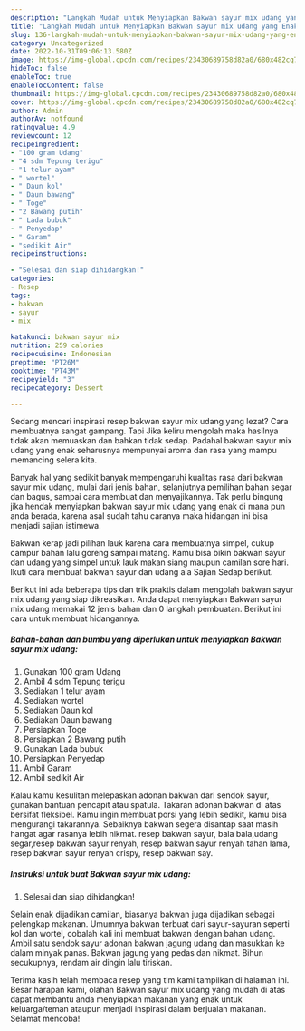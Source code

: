 ```yaml
---
description: "Langkah Mudah untuk Menyiapkan Bakwan sayur mix udang yang Enak Banget, Buat Buka Puasa}"
title: "Langkah Mudah untuk Menyiapkan Bakwan sayur mix udang yang Enak Banget, Buat Buka Puasa}"
slug: 136-langkah-mudah-untuk-menyiapkan-bakwan-sayur-mix-udang-yang-enak-banget-buat-buka-puasa
category: Uncategorized
date: 2022-10-31T09:06:13.580Z
image: https://img-global.cpcdn.com/recipes/23430689758d82a0/680x482cq70/bakwan-sayur-mix-udang-foto-resep-utama.jpg
hideToc: false
enableToc: true
enableTocContent: false
thumbnail: https://img-global.cpcdn.com/recipes/23430689758d82a0/680x482cq70/bakwan-sayur-mix-udang-foto-resep-utama.jpg
cover: https://img-global.cpcdn.com/recipes/23430689758d82a0/680x482cq70/bakwan-sayur-mix-udang-foto-resep-utama.jpg
author: Admin
authorAv: notfound
ratingvalue: 4.9
reviewcount: 12
recipeingredient:
- "100 gram Udang"
- "4 sdm Tepung terigu"
- "1 telur ayam"
- " wortel"
- " Daun kol"
- " Daun bawang"
- " Toge"
- "2 Bawang putih"
- " Lada bubuk"
- " Penyedap"
- " Garam"
- "sedikit Air"
recipeinstructions:

- "Selesai dan siap dihidangkan!"
categories:
- Resep
tags:
- bakwan
- sayur
- mix

katakunci: bakwan sayur mix 
nutrition: 259 calories
recipecuisine: Indonesian
preptime: "PT26M"
cooktime: "PT43M"
recipeyield: "3"
recipecategory: Dessert

---
```



Sedang mencari inspirasi resep bakwan sayur mix udang yang lezat? Cara membuatnya sangat gampang. Tapi Jika keliru mengolah maka hasilnya tidak akan memuaskan dan bahkan tidak sedap. Padahal bakwan sayur mix udang yang enak seharusnya mempunyai aroma dan rasa yang mampu memancing selera kita.


Banyak hal yang sedikit banyak mempengaruhi kualitas rasa dari bakwan sayur mix udang, mulai dari jenis bahan, selanjutnya pemilihan bahan segar dan bagus, sampai cara membuat dan menyajikannya. Tak perlu bingung jika hendak menyiapkan bakwan sayur mix udang yang enak di mana pun anda berada, karena asal sudah tahu caranya maka hidangan ini bisa menjadi sajian istimewa.

Bakwan kerap jadi pilihan lauk karena cara membuatnya simpel, cukup campur bahan lalu goreng sampai matang. Kamu bisa bikin bakwan sayur dan udang yang simpel untuk lauk makan siang maupun camilan sore hari. Ikuti cara membuat bakwan sayur dan udang ala Sajian Sedap berikut.


Berikut ini ada beberapa tips dan trik praktis dalam mengolah bakwan sayur mix udang yang siap dikreasikan. Anda dapat menyiapkan Bakwan sayur mix udang memakai 12 jenis bahan dan 0 langkah pembuatan. Berikut ini cara untuk membuat hidangannya.

<!--inarticleads1-->

##### Bahan-bahan dan bumbu yang diperlukan untuk menyiapkan Bakwan sayur mix udang:

1. Gunakan 100 gram Udang
1. Ambil 4 sdm Tepung terigu
1. Sediakan 1 telur ayam
1. Sediakan  wortel
1. Sediakan  Daun kol
1. Sediakan  Daun bawang
1. Persiapkan  Toge
1. Persiapkan 2 Bawang putih
1. Gunakan  Lada bubuk
1. Persiapkan  Penyedap
1. Ambil  Garam
1. Ambil sedikit Air


Kalau kamu kesulitan melepaskan adonan bakwan dari sendok sayur, gunakan bantuan pencapit atau spatula. Takaran adonan bakwan di atas bersifat fleksibel. Kamu ingin membuat porsi yang lebih sedikit, kamu bisa mengurangi takarannya. Sebaiknya bakwan segera disantap saat masih hangat agar rasanya lebih nikmat. resep bakwan sayur, bala bala,udang segar,resep bakwan sayur renyah, resep bakwan sayur renyah tahan lama, resep bakwan sayur renyah crispy, resep bakwan say. 

<!--inarticleads2-->

##### Instruksi untuk buat Bakwan sayur mix udang:


1. Selesai dan siap dihidangkan!

Selain enak dijadikan camilan, biasanya bakwan juga dijadikan sebagai pelengkap makanan. Umumnya bakwan terbuat dari sayur-sayuran seperti kol dan wortel, cobalah kali ini membuat bakwan dengan bahan udang. Ambil satu sendok sayur adonan bakwan jagung udang dan masukkan ke dalam minyak panas. Bakwan jagung yang pedas dan nikmat. Bihun secukupnya, rendam air dingin lalu tiriskan. 

Terima kasih telah membaca resep yang tim kami tampilkan di halaman ini. Besar harapan kami, olahan Bakwan sayur mix udang yang mudah di atas dapat membantu anda menyiapkan makanan yang enak untuk keluarga/teman ataupun menjadi inspirasi dalam berjualan makanan. Selamat mencoba!
